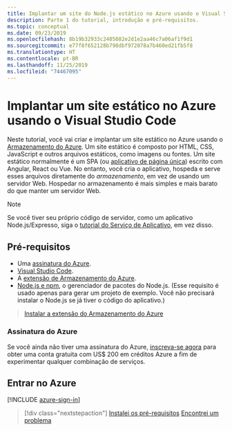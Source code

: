 ```yaml
---
title: Implantar um site do Node.js estático no Azure usando o Visual Studio Code
description: Parte 1 do tutorial, introdução e pré-requisitos.
ms.topic: conceptual
ms.date: 09/23/2019
ms.openlocfilehash: 8b19b32933c2405082e2d1e2aa46c7a06af1f9d1
ms.sourcegitcommit: e77f8f652128b798dbf972078a7b460ed21fb5f8
ms.translationtype: HT
ms.contentlocale: pt-BR
ms.lasthandoff: 11/25/2019
ms.locfileid: "74467095"
---
```

# <a name="deploy-a-static-website-to-azure-from-visual-studio-code"></a>Implantar um site estático no Azure usando o Visual Studio Code

Neste tutorial, você vai criar e implantar um site estático no Azure usando o [Armazenamento do Azure](https://docs.microsoft.com/azure/storage). Um site estático é composto por HTML, CSS, JavaScript e outros arquivos estáticos, como imagens ou fontes. Um site estático normalmente é um SPA (ou [aplicativo de página única](https://en.wikipedia.org/wiki/Single-page_application)) escrito com Angular, React ou Vue. No entanto, você cria o aplicativo, hospeda e serve esses arquivos diretamente do _armazenamento_, em vez de usando um servidor Web. Hospedar no armazenamento é mais simples e mais barato do que manter um servidor Web.

> [!NOTE]
> Se você tiver seu próprio código de servidor, como um aplicativo Node.js/Expresso, siga o [tutorial do Serviço de Aplicativo](tutorial-vscode-azure-app-service-node-01.md), em vez disso.

## <a name="prerequisites"></a>Pré-requisitos

- Uma [assinatura do Azure](#azure-subscription).
- [Visual Studio Code](https://code.visualstudio.com/).
- A [extensão de Armazenamento do Azure](https://marketplace.visualstudio.com/items?itemName=ms-azuretools.vscode-azurestorage).
- [Node.js e npm](https://nodejs.org/en/download), o gerenciador de pacotes do Node.js. (Esse requisito é usado apenas para gerar um projeto de exemplo. Você não precisará instalar o Node.js se já tiver o código do aplicativo.)

> <a class="tutorial-install-extension-btn" href="vscode:extension/ms-azuretools.vscode-azurestorage">Instalar a extensão do Armazenamento do Azure</a>

### <a name="azure-subscription"></a>Assinatura do Azure

Se você ainda não tiver uma assinatura do Azure, [inscreva-se agora](https://azure.microsoft.com/free/?utm_source=campaign&utm_campaign=vscode-tutorial-static-website&mktingSource=vscode-tutorial-static-website) para obter uma conta gratuita com US$ 200 em créditos Azure a fim de experimentar qualquer combinação de serviços.

## <a name="sign-in-to-azure"></a>Entrar no Azure

[!INCLUDE [azure-sign-in](includes/azure-sign-in.md)]

> [!div class="nextstepaction"]
> [Instalei os pré-requisitos](tutorial-vscode-static-website-node-02.md) [Encontrei um problema](https://www.research.net/r/PWZWZ52?tutorial=node-deployment-staticwebsite&step=getting-started)
